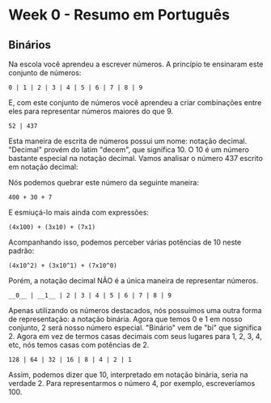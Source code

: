 # Week 0 - Resumo em Português

## Binários

Na escola você aprendeu a escrever números. A princípio te ensinaram este conjunto de números:  

```
0 | 1 | 2 | 3 | 4 | 5 | 6 | 7 | 8 | 9
```

E, com este conjunto de números você aprendeu a criar combinações entre eles para representar números maiores do que 9.  

```
52 | 437
```

Esta maneira de escrita de números possui um nome: notação decimal. "Decimal" provém do latim "decem", que significa 10. O 10 é um número bastante especial na notação decimal. Vamos analisar o número 437 escrito em notação decimal:  

Nós podemos quebrar este número da seguinte maneira:  

```
400 + 30 + 7
```

E esmiuçá-lo mais ainda com expressões:  

```
(4x100) + (3x10) + (7x1)
```

Acompanhando isso, podemos perceber várias potências de 10 neste padrão:  

```
(4x10^2) + (3x10^1) + (7x10^0)
```

Porém, a notação decimal NÃO é a única maneira de representar números.  

```
__0__ | __1__ | 2 | 3 | 4 | 5 | 6 | 7 | 8 | 9
```

Apenas utilizando os números destacados, nós possuímos uma outra forma de representação: a notação binária. Agora que temos 0 e 1 em nosso conjunto, 2 será nosso número especial. "Binário" vem de "bi" que significa 2. Agora em vez de termos casas decimais com seus lugares para 1, 2, 3, 4, etc, nós temos casas com potências de 2.

```
128 | 64 | 32 | 16 | 8 | 4 | 2 | 1
```

Assim, podemos dizer que 10, interpretado em notação binária, seria na verdade 2. Para representarmos o número 4, por exemplo, escreveríamos 100.